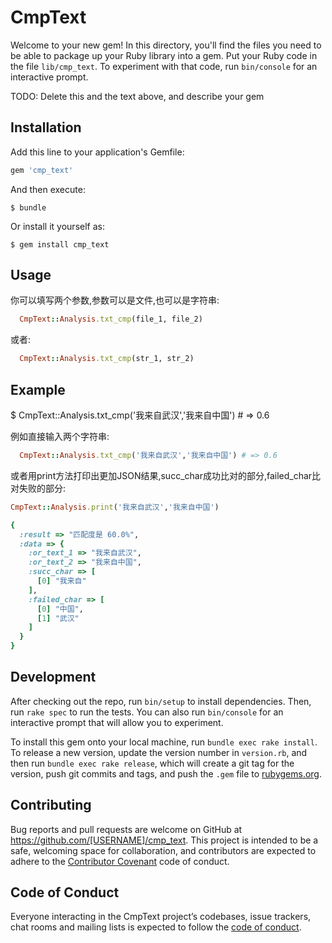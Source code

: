 # CmpText

Welcome to your new gem! In this directory, you'll find the files you need to be able to package up your Ruby library into a gem. Put your Ruby code in the file `lib/cmp_text`. To experiment with that code, run `bin/console` for an interactive prompt.

TODO: Delete this and the text above, and describe your gem

## Installation

Add this line to your application's Gemfile:

```ruby
gem 'cmp_text'
```

And then execute:

    $ bundle

Or install it yourself as:

    $ gem install cmp_text

## Usage

你可以填写两个参数,参数可以是文件,也可以是字符串:

```ruby
  CmpText::Analysis.txt_cmp(file_1, file_2)
```
或者:

```ruby
  CmpText::Analysis.txt_cmp(str_1, str_2)
```

## Example
  $ CmpText::Analysis.txt_cmp('我来自武汉','我来自中国') # => 0.6

例如直接输入两个字符串:

```ruby
  CmpText::Analysis.txt_cmp('我来自武汉','我来自中国') # => 0.6
```

或者用print方法打印出更加JSON结果,succ_char成功比对的部分,failed_char比对失败的部分:

```ruby
CmpText::Analysis.print('我来自武汉','我来自中国')
```

```ruby
{
  :result => "匹配度是 60.0%",
  :data => {
    :or_text_1 => "我来自武汉",
    :or_text_2 => "我来自中国",
    :succ_char => [
      [0] "我来自"
    ],
    :failed_char => [
      [0] "中国",
      [1] "武汉"
    ]
  }
}
```

## Development

After checking out the repo, run `bin/setup` to install dependencies. Then, run `rake spec` to run the tests. You can also run `bin/console` for an interactive prompt that will allow you to experiment.

To install this gem onto your local machine, run `bundle exec rake install`. To release a new version, update the version number in `version.rb`, and then run `bundle exec rake release`, which will create a git tag for the version, push git commits and tags, and push the `.gem` file to [rubygems.org](https://rubygems.org).

## Contributing

Bug reports and pull requests are welcome on GitHub at https://github.com/[USERNAME]/cmp_text. This project is intended to be a safe, welcoming space for collaboration, and contributors are expected to adhere to the [Contributor Covenant](http://contributor-covenant.org) code of conduct.

## Code of Conduct

Everyone interacting in the CmpText project’s codebases, issue trackers, chat rooms and mailing lists is expected to follow the [code of conduct](https://github.com/[USERNAME]/cmp_text/blob/master/CODE_OF_CONDUCT.md).

